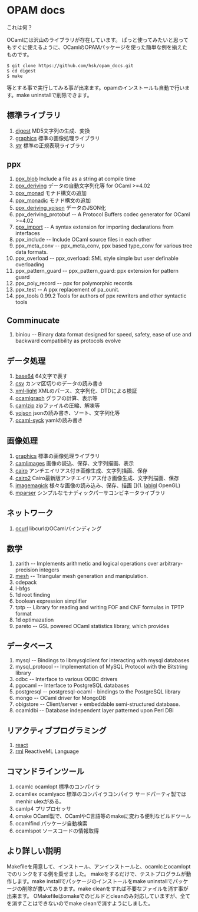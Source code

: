 # OPAM docs

これは何？

OCamlには沢山のライブラリが存在しています。
ぱっと使ってみたいと思ってもすぐに使えるように、OCamlのOPAMパッケージを使った簡単な例を揃えたものです。

```
$ git clone https://github.com/hsk/opam_docs.git
$ cd digest
$ make
```

等とする事で実行してみる事が出来ます。opamのインストールも自動で行います。make uninstallで削除できます。

## 標準ライブラリ

1. [digest](digest) MD5文字列の生成、変換
1. [graphics](graphics) 標準の画像処理ライブラリ
1. [str](str) 標準の正規表現ライブラリ

## ppx

1. [ppx_blob](ppx_blob)         Include a file as a string at compile time
1. [ppx_deriving](ppx_deriving) データの自動文字列化等 for OCaml >=4.02
1. [ppx_monad](ppx_monad) モナド構文の追加
1. [ppx_monadic](ppx_monadic) モナド構文の追加
1. [ppx_deriving_yojson](ppx_deriving_yojson) データのJSON化
1. ppx_deriving_protobuf         --  A Protocol Buffers codec generator for OCaml >=4.02
1. [ppx_import](ppx_import)                    --  A syntax extension for importing declarations from interfaces
1. ppx_include                   --  Include OCaml source files in each other
1. ppx_meta_conv                 --  ppx_meta_conv, ppx based type_conv for various tree data formats.
1. ppx_overload                  --  ppx_overload: SML style simple but user definable overloading
1. ppx_pattern_guard             --  ppx_pattern_guard: ppx extension for pattern guard
1. ppx_poly_record               --  ppx for polymorphic records
1. ppx_test                      --  A ppx replacement of pa_ounit.
1. ppx_tools                 0.99.2  Tools for authors of ppx rewriters and other syntactic tools

## Comminucate

1. biniou                        --  Binary data format designed for speed, safety, ease of use and backward compatibility as protocols evolve


## データ処理

1. [base64](base64) 64文字で表す
1. [csv](csv) カンマ区切りのデータの読み書き
1. [xml-light](xml-light) XMLのパース、文字列化、DTDによる検証
1. [ocamlgraph](ocamlgraph) グラフの計算、表示等
1. [camlzip](camlzip) zipファイルの圧縮、解凍等
1. [yojson](yojson) jsonの読み書き、ソート、文字列化等
1. [ocaml-syck](ocaml-syck) yamlの読み書き

## 画像処理

1. [graphics](graphics) 標準の画像処理ライブラリ
1. [camlimages](camlimages) 画像の読込、保存、文字列描画、表示
1. [cairo](cairo) アンチエイリアス付き画像生成、文字列描画、保存
1. [cairo2](cairo2) Cairo最新版アンチエイリアス付き画像生成、文字列描画、保存
1. [imagemagick](imagemagick) 様々な画像の読み込み、保存、描画
[](1. [lablgl](lablgl) OpenGL)
1. [mparser](mparser) シンプルなモナディックパーサコンビネータライブラリ

## ネットワーク

1. [ocurl](ocurl) libcurlのOCamlバインディング

## 数学

1. zarith                        --  Implements arithmetic and logical operations over arbitrary-precision integers
1. [mesh](mesh)                  --  Triangular mesh generation and manipulation.
1. odepack
1. l-bfgs
1. 1d root finding
1. boolean expression simplifier
1. tptp                          --  Library for reading and writing FOF and CNF formulas in TPTP format
1. 1d optimazation
19. pareto                        --  GSL powered OCaml statistics library, which provides


## データベース

1. mysql                         --  Bindings to libmysqlclient for interacting with mysql databases
1. mysql_protocol                --  Implementation of MySQL Protocol with the Bitstring library
1. odbc                          --  Interface to various ODBC drivers
1. pgocaml                       --  Interface to PostgreSQL databases
1. postgresql                    --  postgresql-ocaml - bindings to the PostgreSQL library
1. mongo                         --  OCaml driver for MongoDB
1. obigstore                     --  Client/server + embeddable semi-structured database.
1. ocamldbi                      --  Database independent layer patterned upon Perl DBI

## リアクティブプログラミング

1. [react](react)
1. [rml](rml) ReactiveML Language

## コマンドラインツール

1. ocamlc ocamlopt 標準のコンパイラ
1. ocamllex ocamlyacc 標準のコンパイラコンパイラ サードパーティ製ではmenhir ulexがある。
1. camlp4 プリプロセッサ
1. omake OCaml製で、OCamlやC言語等のmakeに変わる便利なビルドツール
1. ocamlfind パッケージ自動検索
1. ocamlspot ソースコードの情報取得

## より詳しい説明

Makefileを用意して、インストール、アンインストールと、ocamlcとocamloptでのリンクをする例を乗せました。
makeをするだけで、テストプログラムが動作します。make installでパッケージのインストールをmake uninstallでパッケージの削除が書いてあります。make cleanをすれば不要なファイルを消す事が出来ます。
OMakefileはomakeでのビルドとcleanのみ対応していますが、全てを消すことはできないのでmake cleanで消すようにしました。
